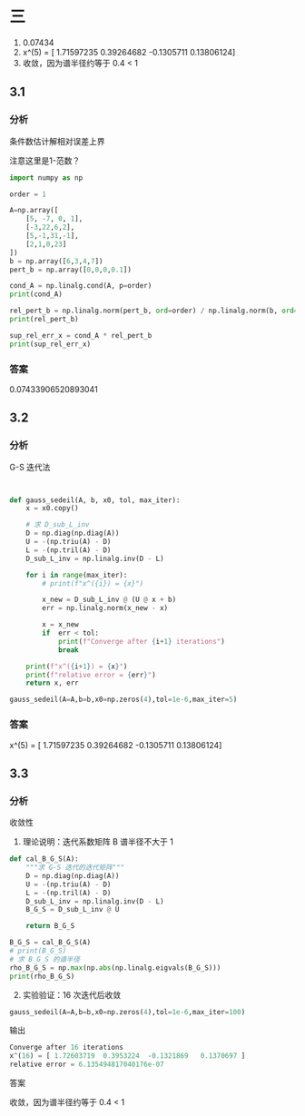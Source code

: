 # 三

1) 0.07434
2) x^(5) = [ 1.71597235  0.39264682 -0.1305711   0.13806124]
3) 收敛，因为谱半径约等于 0.4 < 1

## 3.1

### 分析

条件数估计解相对误差上界

注意这里是1-范数？

```python
import numpy as np

order = 1

A=np.array([
    [5, -7, 0, 1],
    [-3,22,6,2],
    [5,-1,31,-1],
    [2,1,0,23]
])
b = np.array([6,3,4,7])
pert_b = np.array([0,0,0,0.1])

cond_A = np.linalg.cond(A, p=order)
print(cond_A)

rel_pert_b = np.linalg.norm(pert_b, ord=order) / np.linalg.norm(b, ord=order)
print(rel_pert_b)

sup_rel_err_x = cond_A * rel_pert_b
print(sup_rel_err_x)
```

### 答案

0.07433906520893041

## 3.2

### 分析

G-S 迭代法

```python


def gauss_sedeil(A, b, x0, tol, max_iter):
    x = x0.copy()

    # 求 D_sub_L_inv
    D = np.diag(np.diag(A))
    U = -(np.triu(A) - D)
    L = -(np.tril(A) - D)
    D_sub_L_inv = np.linalg.inv(D - L)

    for i in range(max_iter):
        # print(f"x^({i}) = {x}")

        x_new = D_sub_L_inv @ (U @ x + b)
        err = np.linalg.norm(x_new - x)

        x = x_new
        if  err < tol:
            print(f"Converge after {i+1} iterations")
            break

    print(f"x^({i+1}) = {x}")
    print(f"relative error = {err}")
    return x, err

gauss_sedeil(A=A,b=b,x0=np.zeros(4),tol=1e-6,max_iter=5)
```

### 答案

x^(5) = [ 1.71597235  0.39264682 -0.1305711   0.13806124]

## 3.3

### 分析

收敛性

1. 理论说明：迭代系数矩阵 B 谱半径不大于 1

```python
def cal_B_G_S(A):
    """求 G-S 迭代的迭代矩阵"""
    D = np.diag(np.diag(A))
    U = -(np.triu(A) - D)
    L = -(np.tril(A) - D)
    D_sub_L_inv = np.linalg.inv(D - L)
    B_G_S = D_sub_L_inv @ U

    return B_G_S

B_G_S = cal_B_G_S(A)
# print(B_G_S)
# 求 B_G_S 的谱半径
rho_B_G_S = np.max(np.abs(np.linalg.eigvals(B_G_S)))
print(rho_B_G_S)
```

2. 实验验证：16 次迭代后收敛

```python
gauss_sedeil(A=A,b=b,x0=np.zeros(4),tol=1e-6,max_iter=100)
```

输出

```python
Converge after 16 iterations
x^(16) = [ 1.72603719  0.3953224  -0.1321869   0.1370697 ]
relative error = 6.135494817040176e-07
```

答案

收敛，因为谱半径约等于 0.4 < 1
